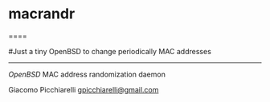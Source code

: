 # macrandr
====

#Just a tiny OpenBSD to change periodically MAC addresses

----

*OpenBSD* MAC address randomization daemon

Giacomo Picchiarelli <gpicchiarelli@gmail.com>
